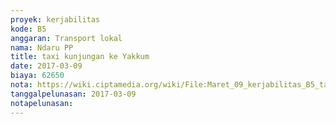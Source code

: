 ```yaml
---
proyek: kerjabilitas
kode: B5
anggaran: Transport lokal
nama: Ndaru PP
title: taxi kunjungan ke Yakkum
date: 2017-03-09
biaya: 62650
nota: https://wiki.ciptamedia.org/wiki/File:Maret_09_kerjabilitas_B5_taksi_HotelAlana_ke_Yakkum_ndaru.jpg
tanggalpelunasan: 2017-03-09
notapelunasan:
---
```

